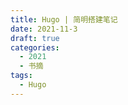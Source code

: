 ```yaml
---
title: Hugo | 简明搭建笔记
date: 2021-11-3
draft: true
categories:
  - 2021
  - 书摘
tags:
  - Hugo
---
```

